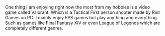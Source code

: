 One thing I am enjoying right now the most from my hobbies is a video game called Valorant. Which is a Tactical First person shooter made by Riot Games on PC. I mainly enjoy FPS games but play anything and everything. Such as games like Final Fantasy XIV or even League of Legends which are completely different genres. 
